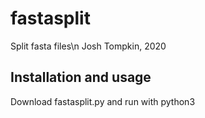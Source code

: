 # fastasplit
Split fasta files\n
Josh Tompkin, 2020

## Installation and usage

Download fastasplit.py and run with python3
